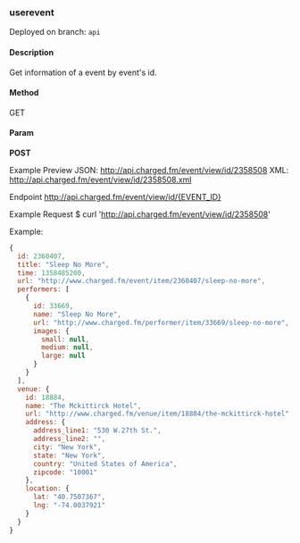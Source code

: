 ### **userevent**

Deployed on branch: `api`

#### **Description**

Get information of a event by event's id.

#### **Method**

GET

#### **Param**

**POST**

Example Preview
JSON: http://api.charged.fm/event/view/id/2358508
XML: http://api.charged.fm/event/view/id/2358508.xml

Endpoint
http://api.charged.fm/event/view/id/{EVENT_ID}

Example Request
$ curl 'http://api.charged.fm/event/view/id/2358508'
        
Example:

```javascript
{
  id: 2360407,
  title: "Sleep No More",
  time: 1358485200,
  url: "http://www.charged.fm/event/item/2360407/sleep-no-more",
  performers: [
    {
      id: 33669,
      name: "Sleep No More",
      url: "http://www.charged.fm/performer/item/33669/sleep-no-more",
      images: {
        small: null,
        medium: null,
        large: null
      }
    }
  ],
  venue: {
    id: 18884,
    name: "The Mckittirck Hotel",
    url: "http://www.charged.fm/venue/item/18884/the-mckittirck-hotel",
    address: {
      address_line1: "530 W.27th St.",
      address_line2: "",
      city: "New York",
      state: "New York",
      country: "United States of America",
      zipcode: "10001"
    },
    location: {
      lat: "40.7507367",
      lng: "-74.0037921"
    }
  }
}
```
